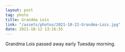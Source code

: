 ```yaml
---
layout: post
tag: photo
title: Grandma Lois
link: "/assets/photos/2021-10-22-Grandma-Lois.jpg"
date: 2021-10-12 13:16:55
---
```

Grandma Lois passed away early Tuesday morning.